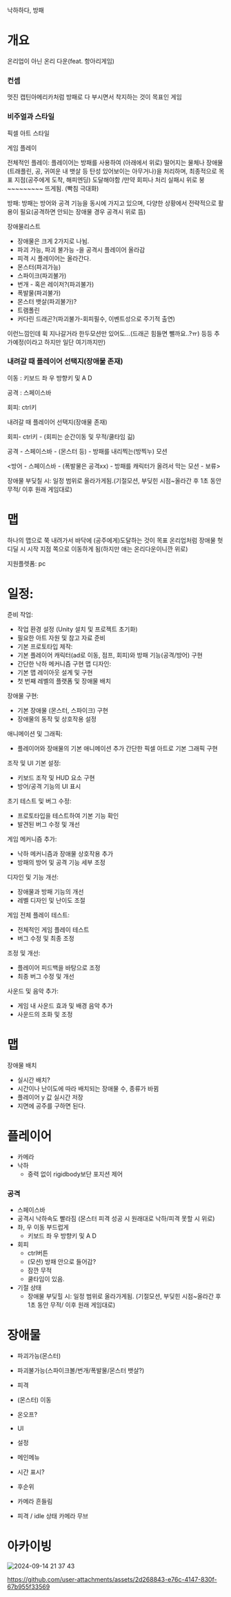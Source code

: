 낙하하다, 방패

# 개요
온리업이 아닌 온리 다운(feat. 항아리게임)


### 컨셉

멋진 캡틴아메리카처럼 방패로 다 부시면서 착지하는 것이 목표인 게임


### 비주얼과 스타일
픽셀 아트 스타일

게임 플레이

전체적인 플레이: 플레이어는 방패를 사용하여 (아래에서 위로) 떨어지는 물체나 장애물(트래플린, 공, 귀여운 내 뱃살 등 탄성 있어보이는 아무거나)을 처리하며, 최종적으로 목표 지점(공주에게 도착, 해피엔딩) 도달해야함 
/만약 회피나 처리 실패시 위로 붕~~~~~~~~~ 뜨게됨. (빡침 극대화)



방패: 방패는 방어와 공격 기능을 동시에 가지고 있으며, 다양한 상황에서 전략적으로 활용이 필요(공격하면 안되는 장애물 경우 공격시 위로 뜸)



장애물리스트
- 장애물은 크게 2가지로 나뉨.
- 파괴 가능, 파괴 불가능 -을 공격시 플레이어 올라감
- 피격 시 플레이어는 올라간다.
- 몬스터(파괴가능)
- 스파이크(파괴불가)
- 번개 - 혹은 레이저?(파괴불가)
- 폭발물(파괴불가)
- 몬스터 뱃살(파괴불가)?
- 트램폴린
- 커다린 드래곤?(파괴불가-회피필수, 이벤트성으로 주기적 출연)

이런느낌인데 휙 지나갈거라 한두모션만 있어도…(드래곤 힘들면 뺄까요..?ㅠ)
등등 추가예정(이라고 하지만 일단 여기까지만)

### 내려갈 때 플레이어 선택지(장애물 존재)
이동 : 키보드 좌 우 방향키 및 A D 

공격 : 스페이스바 

회피: ctrl키

내려갈 때 플레이어 선택지(장애물 존재)

회피- ctrl키 - (회피는 순간이동 및 무적/쿨타임 긺)

공격 - 스페이스바 - (몬스터 등) - 방패를 내리찍는(방찍누) 모션

<방어 - 스페이스바 - (폭발물은 공격xx) - 방패를 캐릭터가 올려서 막는 모션 - 보류>

장애물 부딪칠 시: 일정 범위로 올라가게됨.(기절모션, 부딪힌 시점~올라간 후 1초 동안 무적/ 이후 원래 게임대로) 


# 맵
하나의 맵으로 쭉 내려가서 바닥에 (공주에게)도달하는 것이 목표
온리업처럼 장애물 헛디딜 시 시작 지점 쪽으로 이동하게 됨(하지만 애는 온리다운이니깐 위로)

지원플렛폼: pc

# 일정:
준비 작업:
- 작업 환경 설정 (Unity 설치 및 프로젝트 초기화)
- 필요한 아트 자원 및 참고 자료 준비
- 기본 프로토타입 제작:
- 기본 플레이어 캐릭터(ad로 이동, 점프, 회피)와 방패 기능(공격/방어) 구현
- 간단한 낙하 메커니즘 구현
맵 디자인:
- 기본 맵 레이아웃 설계 및 구현
- 첫 번째 레벨의 플랫폼 및 장애물 배치
  
장애물 구현:
- 기본 장애물 (몬스터, 스파이크) 구현
- 장애물의 동작 및 상호작용 설정

애니메이션 및 그래픽:
- 플레이어와 장애물의 기본 애니메이션 추가 간단한 픽셀 아트로 기본 그래픽 구현

조작 및 UI 기본 설정:
- 키보드 조작 및 HUD 요소 구현
- 방어/공격 기능의 UI 표시

초기 테스트 및 버그 수정:
- 프로토타입을 테스트하여 기본 기능 확인
- 발견된 버그 수정 및 개선

게임 메커니즘 추가:
- 낙하 메커니즘과 장애물 상호작용 추가
- 방패의 방어 및 공격 기능 세부 조정

디자인 및 기능 개선:
- 장애물과 방패 기능의 개선
- 레벨 디자인 및 난이도 조절

게임 전체 플레이 테스트:
- 전체적인 게임 플레이 테스트
- 버그 수정 및 최종 조정

조정 및 개선:
- 플레이어 피드백을 바탕으로 조정
- 최종 버그 수정 및 개선

사운드 및 음악 추가:
- 게임 내 사운드 효과 및 배경 음악 추가
- 사운드의 조화 및 조정

# 맵
장애물 배치
- 실시간 배치?
- 시간이나 난이도에 따라 배치되는 장애물 수, 종류가 바뀜
- 플레이어 y 값 실시간 저장
- 지면에 공주를 구하면 된다.	

# 플레이어
- 카메라
- 낙하
    - 중력 없이 rigidbody보단 포지션 제어
### 공격
- 스페이스바
- 공격시 낙하속도 빨라짐 (몬스터 피격 성공 시 원래대로 낙하/피격 못할 시 위로)
- 좌, 우 이동 부드럽게
    - 키보드 좌 우 방향키 및 A D 
- 회피
    - ctrl버튼
    - (모션) 방패 안으로 들어감?
    - 잠깐 무적
    - 쿨타임이 있음.
- 기절 상태
    - 장애물 부딪힐 시: 일정 범위로 올라가게됨. (기절모션, 부딪힌 시점~올라간 후 1초 동안 무적/ 이후 원래 게임대로) 


# 장애물
- 파괴가능(몬스터)
- 파괴불가능(스파이크볼/번개/폭발물/몬스터 뱃살?)
- 피격
- (몬스터) 이동
- 온오프?
- UI
- 설정
- 메인메뉴
- 시간 표시?

- 후순위
- 카메라 흔들림
- 피격 /  idle 상태 카메라 무브


# 아카이빙

![2024-09-14 21 37 43](https://github.com/user-attachments/assets/2aa52508-cccf-4861-902f-d0ff16b8d783)


https://github.com/user-attachments/assets/2d268843-e76c-4147-830f-67b955f33569

